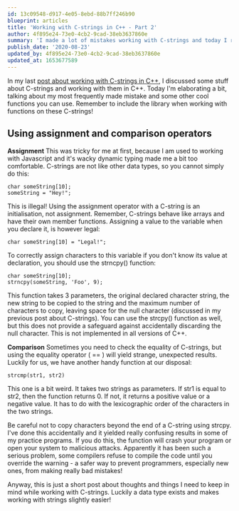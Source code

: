 ```yaml
---
id: 13c09548-d917-4e05-8ebd-88b7ff246b90
blueprint: articles
title: 'Working with C-strings in C++ - Part 2'
author: 4f895e24-73e0-4cb2-9cad-38eb3637860e
summary: 'I made a lot of mistakes working with C-strings and today I reflect on some pitfalls and other interesting observations'
publish_date: '2020-08-23'
updated_by: 4f895e24-73e0-4cb2-9cad-38eb3637860e
updated_at: 1653677589
---
```

In my last [post about working with C-strings in C++](https://chilldsgn.com/articles/working-with-c-strings-in-cpp-part-1), I discussed some stuff about C-strings and working with them in C++. Today I'm elaborating a bit, talking about my most frequently made mistake and some other cool functions you can use. Remember to include the <cstring> library when working with functions on these C-strings!

## **Using assignment and comparison operators**
**Assignment**
This was tricky for me at first, because I am used to working with Javascript and it's wacky dynamic typing made me a bit too comfortable. C-strings are not like other data types, so you cannot simply do this:

```
char someString[10];
someString = "Hey!";
```

This is illegal! Using the assignment operator with a C-string is an initialisation, not assignment. Remember, C-strings behave like arrays and have their own member functions. Assigning a value to the variable when you declare it, is however legal:

```
char someString[10] = "Legal!";
```

To correctly assign characters to this variable if you don't know its value at declaration, you should use the strncpy() function:

```
char someString[10];
strncpy(someString, 'Foo', 9);
```

This function takes 3 parameters, the original declared character string, the new string to be copied to the string and the maximum number of characters to copy, leaving space for the null character (discussed in my previous post about C-strings). You can use the strcpy() function as well, but this does not provide a safeguard against accidentally discarding the null character. This is not implemented in all versions of C++.

**Comparison**
Sometimes you need to check the equality of C-strings, but using the equality operator ( == ) will yield strange, unexpected results. Luckily for us, we have another handy function at our disposal:

```
strcmp(str1, str2)
```

This one is a bit weird. It takes two strings as parameters. If str1 is equal to str2, then the function returns 0. If not, it returns a positive value or a negative value. It has to do with the lexicographic order of the characters in the two strings. 

Be careful not to copy characters beyond the end of a C-string using strcpy. I've done this accidentally and it yielded really confusing results in some of my practice programs. If you do this, the function will crash your program or open your system to malicious attacks. Apparently it has been such a serious problem, some compilers refuse to compile the code until you override the warning - a safer way to prevent programmers, especially new ones, from making really bad mistakes!

Anyway, this is just a short post about thoughts and things I need to keep in mind while working with C-strings. Luckily a <string> data type exists and makes working with strings slightly easier!